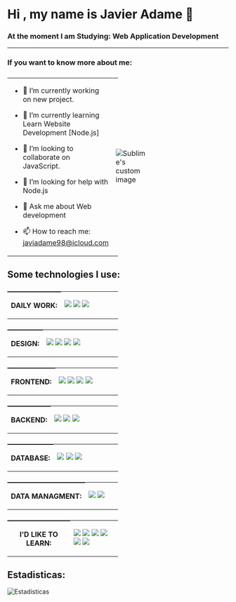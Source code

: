 # Hi , my name is Javier Adame 👋
### At the moment I am Studying: Web Application Development
<hr>

### If you want to know more about me:

<table style="display: grid; grid-template-columns: 50% 50%;">
<tr>
<td>
  
- 🔭 I’m currently working on new project.
  
- 🌱 I’m currently learning Learn Website Development [Node.js]
  
- 👯 I’m looking to collaborate on JavaScript.
  
- 🤔 I’m looking for help with Node.js
  
- 💬 Ask me about Web development
  
- 📫 How to reach me: javiadame98@icloud.com
  
</td>
<td>
<img src="https://github-readme-stats.vercel.app/api/top-langs/?username=Shylex96&layout=compact&theme=dark" alt="Sublime's custom image"/>
</td>
</tr>
</table>

## Some technologies I use:

<table style="display: grid; grid-template-columns: 50% 50%;">
<tr>
<th>
<p align="center"><b>DAILY WORK:</b></p>
</th>
<td>
<img src="https://img.shields.io/badge/GitHub-181717.svg?style=for-the-badge&logo=GitHub&logoColor=white">
<img src="https://img.shields.io/badge/Git-F05032.svg?style=for-the-badge&logo=Git&logoColor=white">
<img src="https://img.shields.io/badge/Visual%20Studio%20Code-007ACC.svg?style=for-the-badge&logo=Visual-Studio-Code&logoColor=white">
</td>
</tr>
</table>

<table style="display: grid; grid-template-columns: 50% 50%;">
<tr>
<th>
<p align="center"><b>DESIGN:</b></p>
</th>
<td>
<img src="https://img.shields.io/badge/Figma-F24E1E?style=for-the-badge&logo=figma&logoColor=white">
<img src="https://img.shields.io/badge/Canva-%2300C4CC.svg?&style=for-the-badge&logo=Canva&logoColor=white">
<img src="https://img.shields.io/badge/Adobe%20XD-FF61F6.svg?style=for-the-badge&logo=Adobe-XD&logoColor=white">
<img src="https://img.shields.io/badge/Adobe%20Photoshop-31A8FF.svg?style=for-the-badge&logo=Adobe-Photoshop&logoColor=white">
</td>
</tr>
</table>


<table style="display: grid; grid-template-columns: 50% 50%;">
<tr>
<th>
<p align="center"><b>FRONTEND:</b></p>
</th>
<td>
<img src="https://img.shields.io/badge/HTML5-E34F26?style=for-the-badge&logo=html5&logoColor=white">
<img src="https://img.shields.io/badge/CSS3-1572B6?style=for-the-badge&logo=css3&logoColor=white">
<img src="https://img.shields.io/badge/Sass-CC6699?style=for-the-badge&logo=sass&logoColor=white">
<img src="https://img.shields.io/badge/JavaScript-F7DF1E.svg?style=for-the-badge&logo=JavaScript&logoColor=black">
</td>
</tr>
</table>



<table style="display: grid; grid-template-columns: 50% 50%;">
<tr>
<th>
<p align="center"><b>BACKEND:</b></p>
</th>
<td>
<img src="https://img.shields.io/badge/Node.js-339933.svg?style=for-the-badge&logo=nodedotjs&logoColor=white">
<img src="https://img.shields.io/badge/PHP-777BB4?style=for-the-badge&logo=php&logoColor=white">
<img src="https://img.shields.io/badge/Java-007396?style=for-the-badge&logo=java&logoColor=white&labelColor=101010">
</td>
</tr>
</table>


<table style="display: grid; grid-template-columns: 50% 50%;">
<tr>
<th>
<p align="center"><b>DATABASE:</b></p>
</th>
<td>
<img src="https://img.shields.io/badge/MySQL-4479A1.svg?style=for-the-badge&logo=MySQL&logoColor=white">
<img src="https://img.shields.io/badge/MongoDB-47A248.svg?style=for-the-badge&logo=MongoDB&logoColor=white">
<img src="https://img.shields.io/badge/Firebase-FFCA28.svg?style=for-the-badge&logo=Firebase&logoColor=black">
</td>
</tr>
</table>



<table style="display: grid; grid-template-columns: 50% 50%;">
<tr>
<th>
<p align="center"><b>DATA MANAGMENT:</b></p>
</th>
<td>
<img src="https://img.shields.io/badge/JSON-000000.svg?style=for-the-badge&logo=JSON&logoColor=white">
<img src="https://img.shields.io/badge/jQuery-0769AD.svg?style=for-the-badge&logo=jQuery&logoColor=white">
</td>
</tr>
</table>


<table style="display: grid; grid-template-columns: 50% 50%;">
<tr>
<th>
<p align="center"><b>I'D LIKE TO LEARN:</b></p>
</th>
<td>
<img src="https://img.shields.io/badge/Kotlin-7F52FF.svg?style=for-the-badge&logo=Kotlin&logoColor=white">
<img src="https://img.shields.io/badge/React-20232A?style=for-the-badge&logo=react&logoColor=61DAFB">
<img src="https://img.shields.io/badge/Vue.js-4FC08D.svg?style=for-the-badge&logo=vuedotjs&logoColor=white">
<img src="https://img.shields.io/badge/Bootstrap-7952B3.svg?style=for-the-badge&logo=Bootstrap&logoColor=white">
<img src="https://img.shields.io/badge/Laravel-FF2D20.svg?style=for-the-badge&logo=Laravel&logoColor=white">
<img src="https://img.shields.io/badge/AngularJS-E23237.svg?style=for-the-badge&logo=AngularJS&logoColor=white">
</td>
</tr>
</table>

## Estadisticas:

![Estadisticas](https://github-readme-stats.vercel.app/api?username=Shylex96&show_icons=true&theme=dark)
